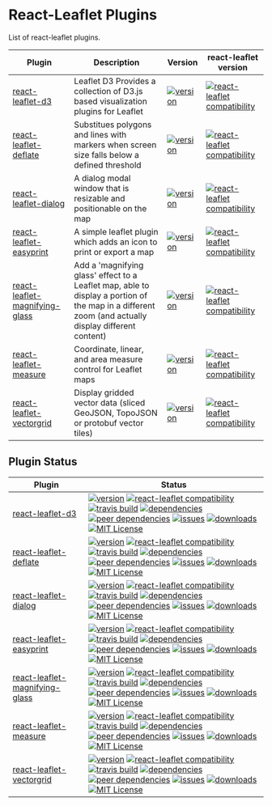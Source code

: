 # React-Leaflet Plugins

List of react-leaflet plugins.


| Plugin	| Description	| Version	| react-leaflet version	|
| --		|  -----		| -			| -						|
| [react-leaflet-d3](https://github.com/mhasbie/react-leaflet-d3)	| Leaflet D3 Provides a collection of D3.js based visualization plugins for Leaflet | [![version](https://img.shields.io/npm/v/react-leaflet-d3.svg?style=plastic)](http://npm.im/react-leaflet-d3)	| [![react-leaflet compatibility](https://img.shields.io/npm/dependency-version/react-leaflet-d3/peer/react-leaflet.svg?style=plastic)](https://github.com/mhasbie/react-leaflet-d3)	|
| [react-leaflet-deflate](https://github.com/mhasbie/react-leaflet-deflate)	| Substitues polygons and lines with markers when screen size falls below a defined threshold | [![version](https://img.shields.io/npm/v/react-leaflet-deflate.svg?style=plastic)](http://npm.im/react-leaflet-deflate)	| [![react-leaflet compatibility](https://img.shields.io/npm/dependency-version/react-leaflet-deflate/peer/react-leaflet.svg?style=plastic)](https://github.com/mhasbie/react-leaflet-deflate)	|
| [react-leaflet-dialog](https://github.com/mhasbie/react-leaflet-dialog)	| A dialog modal window that is resizable and positionable on the map | [![version](https://img.shields.io/npm/v/react-leaflet-dialog.svg?style=plastic)](http://npm.im/react-leaflet-dialog)	| [![react-leaflet compatibility](https://img.shields.io/npm/dependency-version/react-leaflet-dialog/peer/react-leaflet.svg?style=plastic)](https://github.com/mhasbie/react-leaflet-dialog)	|
| [react-leaflet-easyprint](https://github.com/mhasbie/react-leaflet-easyprint)	| A simple leaflet plugin which adds an icon to print or export a map | [![version](https://img.shields.io/npm/v/react-leaflet-easyprint.svg?style=plastic)](http://npm.im/react-leaflet-easyprint)	| [![react-leaflet compatibility](https://img.shields.io/npm/dependency-version/react-leaflet-easyprint/peer/react-leaflet.svg?style=plastic)](https://github.com/mhasbie/react-leaflet-easyprint)	|
| [react-leaflet-magnifying-glass](https://github.com/mhasbie/react-leaflet-magnifying-glass)	| Add a 'magnifying glass' effect to a Leaflet map, able to display a portion of the map in a different zoom (and actually display different content) | [![version](https://img.shields.io/npm/v/react-leaflet-magnifying-glass.svg?style=plastic)](http://npm.im/react-leaflet-magnifying-glass)	| [![react-leaflet compatibility](https://img.shields.io/npm/dependency-version/react-leaflet-magnifying-glass/peer/react-leaflet.svg?style=plastic)](https://github.com/mhasbie/react-leaflet-magnifying-glass)	|
| [react-leaflet-measure](https://github.com/mhasbie/react-leaflet-measure)	| Coordinate, linear, and area measure control for Leaflet maps | [![version](https://img.shields.io/npm/v/react-leaflet-measure.svg?style=plastic)](http://npm.im/react-leaflet-measure)	| [![react-leaflet compatibility](https://img.shields.io/npm/dependency-version/react-leaflet-measure/peer/react-leaflet.svg?style=plastic)](https://github.com/mhasbie/react-leaflet-measure)	|
| [react-leaflet-vectorgrid](https://github.com/mhasbie/react-leaflet-vectorgrid)	| Display gridded vector data (sliced GeoJSON, TopoJSON or protobuf vector tiles) | [![version](https://img.shields.io/npm/v/react-leaflet-vectorgrid.svg?style=plastic)](http://npm.im/react-leaflet-vectorgrid)	| [![react-leaflet compatibility](https://img.shields.io/npm/dependency-version/react-leaflet-vectorgrid/peer/react-leaflet.svg?style=plastic)](https://github.com/mhasbie/react-leaflet-vectorgrid)	|



## Plugin Status

| Plugin	| Status	|
| -			| ----		|
| [react-leaflet-d3](https://github.com/mhasbie/react-leaflet-d3)	 | [![version](https://img.shields.io/npm/v/react-leaflet-d3.svg?style=plastic)](http://npm.im/react-leaflet-d3) [![react-leaflet compatibility](https://img.shields.io/npm/dependency-version/react-leaflet-d3/peer/react-leaflet.svg?style=plastic)](https://github.com/mhasbie/react-leaflet-d3)	[![travis build](https://img.shields.io/travis/mhasbie/react-leaflet-d3.svg?style=plastic)](https://travis-ci.org/mhasbie/react-leaflet-d3) [![dependencies](https://img.shields.io/david/mhasbie/react-leaflet-d3.svg?style=plastic)](https://david-dm.org/mhasbie/react-leaflet-d3) [![peer dependencies](https://img.shields.io/david/peer/mhasbie/react-leaflet-d3.svg?style=plastic)](https://david-dm.org/mhasbie/react-leaflet-d3?type=peer) [![issues](https://img.shields.io/github/issues/mhasbie/react-leaflet-d3.svg?style=plastic)](https://github.com/mhasbie/react-leaflet-d3/issues) [![downloads](https://img.shields.io/npm/dt/react-leaflet-d3.svg?style=plastic)](http://npm-stat.com/charts.html?package=react-leaflet-d3&from=2018-01-01) [![MIT License](https://img.shields.io/npm/l/react-leaflet-d3.svg?style=plastic)](http://opensource.org/licenses/MIT) 	|
| [react-leaflet-deflate](https://github.com/mhasbie/react-leaflet-deflate)	| [![version](https://img.shields.io/npm/v/react-leaflet-deflate.svg?style=plastic)](http://npm.im/react-leaflet-deflate) [![react-leaflet compatibility](https://img.shields.io/npm/dependency-version/react-leaflet-deflate/peer/react-leaflet.svg?style=plastic)](https://github.com/mhasbie/react-leaflet-deflate)  [![travis build](https://img.shields.io/travis/mhasbie/react-leaflet-deflate.svg?style=plastic)](https://travis-ci.org/mhasbie/react-leaflet-deflate) [![dependencies](https://img.shields.io/david/mhasbie/react-leaflet-deflate.svg?style=plastic)](https://david-dm.org/mhasbie/react-leaflet-deflate) [![peer dependencies](https://img.shields.io/david/peer/mhasbie/react-leaflet-deflate.svg?style=plastic)](https://david-dm.org/mhasbie/react-leaflet-deflate?type=peer) [![issues](https://img.shields.io/github/issues/mhasbie/react-leaflet-deflate.svg?style=plastic)](https://github.com/mhasbie/react-leaflet-deflate/issues)  [![downloads](https://img.shields.io/npm/dt/react-leaflet-deflate.svg?style=plastic)](http://npm-stat.com/charts.html?package=react-leaflet-deflate&from=2018-01-01) [![MIT License](https://img.shields.io/npm/l/react-leaflet-deflate.svg?style=plastic)](http://opensource.org/licenses/MIT) 	|
| [react-leaflet-dialog](https://github.com/mhasbie/react-leaflet-dialog)	| [![version](https://img.shields.io/npm/v/react-leaflet-dialog.svg?style=plastic)](http://npm.im/react-leaflet-dialog)	 [![react-leaflet compatibility](https://img.shields.io/npm/dependency-version/react-leaflet-dialog/peer/react-leaflet.svg?style=plastic)](https://github.com/mhasbie/react-leaflet-dialog)  [![travis build](https://img.shields.io/travis/mhasbie/react-leaflet-dialog.svg?style=plastic)](https://travis-ci.org/mhasbie/react-leaflet-dialog) [![dependencies](https://img.shields.io/david/mhasbie/react-leaflet-dialog.svg?style=plastic)](https://david-dm.org/mhasbie/react-leaflet-dialog) [![peer dependencies](https://img.shields.io/david/peer/mhasbie/react-leaflet-dialog.svg?style=plastic)](https://david-dm.org/mhasbie/react-leaflet-dialog?type=peer) [![issues](https://img.shields.io/github/issues/mhasbie/react-leaflet-dialog.svg?style=plastic)](https://github.com/mhasbie/react-leaflet-dialog/issues)  [![downloads](https://img.shields.io/npm/dt/react-leaflet-dialog.svg?style=plastic)](http://npm-stat.com/charts.html?package=react-leaflet-dialog&from=2018-01-01) [![MIT License](https://img.shields.io/npm/l/react-leaflet-dialog.svg?style=plastic)](http://opensource.org/licenses/MIT) 	|
| [react-leaflet-easyprint](https://github.com/mhasbie/react-leaflet-easyprint)	| [![version](https://img.shields.io/npm/v/react-leaflet-easyprint.svg?style=plastic)](http://npm.im/react-leaflet-easyprint) [![react-leaflet compatibility](https://img.shields.io/npm/dependency-version/react-leaflet-easyprint/peer/react-leaflet.svg?style=plastic)](https://github.com/mhasbie/react-leaflet-easyprint)	[![travis build](https://img.shields.io/travis/mhasbie/react-leaflet-easyprint.svg?style=plastic)](https://travis-ci.org/mhasbie/react-leaflet-easyprint) [![dependencies](https://img.shields.io/david/mhasbie/react-leaflet-easyprint.svg?style=plastic)](https://david-dm.org/mhasbie/react-leaflet-easyprint) [![peer dependencies](https://img.shields.io/david/peer/mhasbie/react-leaflet-easyprint.svg?style=plastic)](https://david-dm.org/mhasbie/react-leaflet-easyprint?type=peer) [![issues](https://img.shields.io/github/issues/mhasbie/react-leaflet-easyprint.svg?style=plastic)](https://github.com/mhasbie/react-leaflet-easyprint/issues) [![downloads](https://img.shields.io/npm/dt/react-leaflet-easyprint.svg?style=plastic)](http://npm-stat.com/charts.html?package=react-leaflet-easyprint&from=2018-01-01) [![MIT License](https://img.shields.io/npm/l/react-leaflet-easyprint.svg?style=plastic)](http://opensource.org/licenses/MIT) 	|
| [react-leaflet-magnifying-glass](https://github.com/mhasbie/react-leaflet-magnifying-glass)	| [![version](https://img.shields.io/npm/v/react-leaflet-magnifying-glass.svg?style=plastic)](http://npm.im/react-leaflet-magnifying-glass) [![react-leaflet compatibility](https://img.shields.io/npm/dependency-version/react-leaflet-magnifying-glass/peer/react-leaflet.svg?style=plastic)](https://github.com/mhasbie/react-leaflet-magnifying-glass) [![travis build](https://img.shields.io/travis/mhasbie/react-leaflet-magnifying-glass.svg?style=plastic)](https://travis-ci.org/mhasbie/react-leaflet-magnifying-glass) [![dependencies](https://img.shields.io/david/mhasbie/react-leaflet-magnifying-glass.svg?style=plastic)](https://david-dm.org/mhasbie/react-leaflet-magnifying-glass) [![peer dependencies](https://img.shields.io/david/peer/mhasbie/react-leaflet-magnifying-glass.svg?style=plastic)](https://david-dm.org/mhasbie/react-leaflet-magnifying-glass?type=peer) [![issues](https://img.shields.io/github/issues/mhasbie/react-leaflet-magnifying-glass.svg?style=plastic)](https://github.com/mhasbie/react-leaflet-magnifying-glass/issues)	 [![downloads](https://img.shields.io/npm/dt/react-leaflet-magnifying-glass.svg?style=plastic)](http://npm-stat.com/charts.html?package=react-leaflet-magnifying-glass&from=2018-01-01) [![MIT License](https://img.shields.io/npm/l/react-leaflet-magnifying-glass.svg?style=plastic)](http://opensource.org/licenses/MIT) 	|
| [react-leaflet-measure](https://github.com/mhasbie/react-leaflet-measure)	| [![version](https://img.shields.io/npm/v/react-leaflet-measure.svg?style=plastic)](http://npm.im/react-leaflet-measure) [![react-leaflet compatibility](https://img.shields.io/npm/dependency-version/react-leaflet-measure/peer/react-leaflet.svg?style=plastic)](https://github.com/mhasbie/react-leaflet-measure)  [![travis build](https://img.shields.io/travis/mhasbie/react-leaflet-measure.svg?style=plastic)](https://travis-ci.org/mhasbie/react-leaflet-measure) [![dependencies](https://img.shields.io/david/mhasbie/react-leaflet-measure.svg?style=plastic)](https://david-dm.org/mhasbie/react-leaflet-measure) [![peer dependencies](https://img.shields.io/david/peer/mhasbie/react-leaflet-measure.svg?style=plastic)](https://david-dm.org/mhasbie/react-leaflet-measure?type=peer) [![issues](https://img.shields.io/github/issues/mhasbie/react-leaflet-measure.svg?style=plastic)](https://github.com/mhasbie/react-leaflet-measure/issues)  [![downloads](https://img.shields.io/npm/dt/react-leaflet-measure.svg?style=plastic)](http://npm-stat.com/charts.html?package=react-leaflet-measure&from=2018-01-01) [![MIT License](https://img.shields.io/npm/l/react-leaflet-measure.svg?style=plastic)](http://opensource.org/licenses/MIT) 	|
| [react-leaflet-vectorgrid](https://github.com/mhasbie/react-leaflet-vectorgrid)	| [![version](https://img.shields.io/npm/v/react-leaflet-vectorgrid.svg?style=plastic)](http://npm.im/react-leaflet-vectorgrid) [![react-leaflet compatibility](https://img.shields.io/npm/dependency-version/react-leaflet-vectorgrid/peer/react-leaflet.svg?style=plastic)](https://github.com/mhasbie/react-leaflet-vectorgrid) [![travis build](https://img.shields.io/travis/mhasbie/react-leaflet-vectorgrid.svg?style=plastic)](https://travis-ci.org/mhasbie/react-leaflet-vectorgrid) [![dependencies](https://img.shields.io/david/mhasbie/react-leaflet-vectorgrid.svg?style=plastic)](https://david-dm.org/mhasbie/react-leaflet-vectorgrid) [![peer dependencies](https://img.shields.io/david/peer/mhasbie/react-leaflet-vectorgrid.svg?style=plastic)](https://david-dm.org/mhasbie/react-leaflet-vectorgrid?type=peer) [![issues](https://img.shields.io/github/issues/mhasbie/react-leaflet-vectorgrid.svg?style=plastic)](https://github.com/mhasbie/react-leaflet-vectorgrid/issues)	 [![downloads](https://img.shields.io/npm/dt/react-leaflet-vectorgrid.svg?style=plastic)](http://npm-stat.com/charts.html?package=react-leaflet-vectorgrid&from=2018-01-01) [![MIT License](https://img.shields.io/npm/l/react-leaflet-vectorgrid.svg?style=plastic)](http://opensource.org/licenses/MIT) 	|


